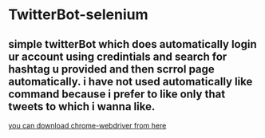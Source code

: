 # TwitterBot-selenium
## simple twitterBot which does automatically login ur account using credintials and search for hashtag u provided and then scrrol page automatically. i have not used automatically like command because i prefer to like only that tweets to which i wanna like.
[you can download chrome-webdriver from here](https://sites.google.com/a/chromium.org/chromedriver/downloads)
